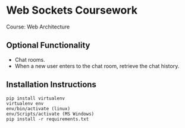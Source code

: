 # Web Sockets Coursework

Course: Web Architecture


## Optional Functionality
 * Chat rooms.
 * When a new user enters to the chat room, retrieve the chat history.

 
## Installation Instructions

```
pip install virtualenv
virtualenv env
env/bin/activate (linux)
env/Scripts/activate (MS Windows)
pip install -r requirements.txt
```
